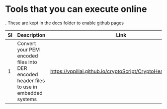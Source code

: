 # Tools that you can execute online

. These are kept in the docs folder to enable github pages


|  Sl 	| Description  	| Link  	|
| ---	  | ---	          | ---	    |
|   1	  |        Convert your PEM encoded files into DER encoded header files to use in embedded systems     	|    https://vppillai.github.io/cryptoScript/CryptoHeaderGen.html   	|

